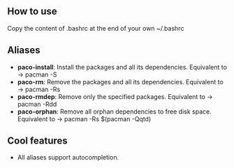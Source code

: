 How to use
---------------------
Copy the content of .bashrc at the end of your own ~/.bashrc

Aliases
---------------------

* **paco-install**: Install the packages and all its dependencies. Equivalent to -> pacman -S
* **paco-rm**: Remove the packages and all its dependencies. Equivalent to -> pacman -Rs
* **paco-rmdep**: Remove only the specified packages. Equivalent to -> pacman -Rdd
* **paco-orphan**: Remove all orphan dependencies to free disk space. Equivalent to -> pacman -Rs $(pacman -Qqtd)


Cool features
---------------------

* All aliases support autocompletion.
